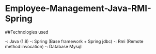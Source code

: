 # Employee-Management-Java-RMI-Spring

##Technologies used

-: Java (1.8)
-: Spring (Base framework + Spring jdbc)
-: Rmi (Remote method invocation)
-: Database Mysql
